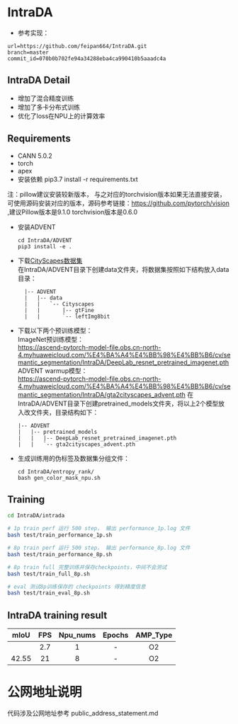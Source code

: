 # IntraDA
  
- 参考实现：
```
url=https://github.com/feipan664/IntraDA.git
branch=master 
commit_id=070b0b702fe94a34288eba4ca990410b5aaadc4a
```

## IntraDA Detail

- 增加了混合精度训练
- 增加了多卡分布式训练
- 优化了loss在NPU上的计算效率

## Requirements

- CANN 5.0.2
- torch 
- apex
- 安装依赖 pip3.7 install -r requirements.txt  
  
注：pillow建议安装较新版本， 与之对应的torchvision版本如果无法直接安装，可使用源码安装对应的版本，源码参考链接：https://github.com/pytorch/vision ,建议Pillow版本是9.1.0 torchvision版本是0.6.0
- 安装ADVENT
  ``` 
  cd IntraDA/ADVENT
  pip3 install -e .
  ```
- 下载[CityScapes数据集](https://www.cityscapes-dataset.com/downloads/)  
  在IntraDA/ADVENT目录下创建data文件夹，将数据集按照如下结构放入data目录：  
  ```
    |-- ADVENT
    |   |-- data
    |   |   `-- Cityscapes
    |   |       |-- gtFine
    |   |       `-- leftImg8bit
  ```
- 下载以下两个预训练模型：  
    ImageNet预训练模型：  
    https://ascend-pytorch-model-file.obs.cn-north-4.myhuaweicloud.com/%E4%BA%A4%E4%BB%98%E4%BB%B6/cv/semantic_segmentation/IntraDA/DeepLab_resnet_pretrained_imagenet.pth  
    ADVENT warmup模型：  
    https://ascend-pytorch-model-file.obs.cn-north-4.myhuaweicloud.com/%E4%BA%A4%E4%BB%98%E4%BB%B6/cv/semantic_segmentation/IntraDA/gta2cityscapes_advent.pth 
    在IntraDA/ADVENT目录下创建pretrained_models文件夹，将以上2个模型放入改文件夹，目录结构如下：
    ```
    |-- ADVENT
    |   |-- pretrained_models
    |   |   |-- DeepLab_resnet_pretrained_imagenet.pth
    |   |   `-- gta2cityscapes_advent.pth
    ```
- 生成训练用的伪标签及数据集分组文件： 
  ```
  cd IntraDA/entropy_rank/
  bash gen_color_mask_npu.sh
  ```


## Training

```bash
cd IntraDA/intrada

# 1p train perf 运行 500 step， 输出 performance_1p.log 文件
bash test/train_performance_1p.sh

# 8p train perf 运行 500 step， 输出 performance_8p.log 文件
bash test/train_performance_8p.sh

# 8p train full 完整训练并保存checkpoints，中间不会测试
bash test/train_full_8p.sh

# eval 测试8p训练保存的 checkpoints 得到精度信息
bash test/train_eval_8p.sh
```

## IntraDA training result

| mIoU     | FPS       | Npu_nums | Epochs   | AMP_Type |
| :------: | :------:  | :------: | :------: | :------: |
|          | 2.7       | 1        | -        | O2       |
| 42.55    | 21        | 8        | -        | O2       |

# 公网地址说明
代码涉及公网地址参考 public_address_statement.md